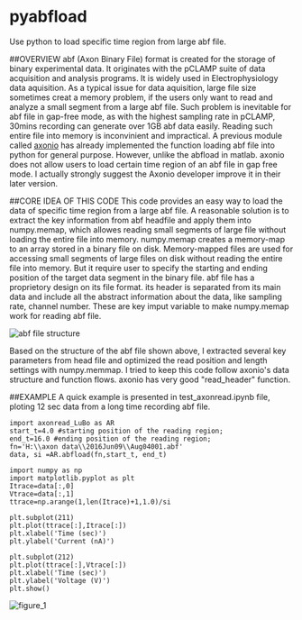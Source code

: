 # pyabfload
Use python to load specific time region from large abf file.

##OVERVIEW
abf (Axon Binary File) format is created for the storage of binary experimental data. It originates with the pCLAMP suite of data acquisition and analysis programs. It is widely used in Electrophysiology data aquisition. As a typical issue for data aquisition, large file size sometimes creat a memory problem, if the users only want to read and analyze a small segment from a large abf file. Such problem is inevitable for abf file in gap-free mode, as with the highest sampling rate in pCLAMP, 30mins recording can generate over 1GB abf data easily. Reading such entire file into memory is inconvinient and impractical. 
A previous module called [axonio](https://pythonhosted.org/neo/io.html) has already implemented the function loading abf file into python for general purpose. However, unlike the abfload in matlab. axonio does not allow users to load certain time region of an abf file in gap free mode. I actually strongly suggest the Axonio developer improve it in their later version.

##CORE IDEA OF THIS CODE
This code provides an easy way to load the data of specific time region from a large abf file. A reasonable solution is to extract the key information from abf headfile and apply them into numpy.memap, which allowes reading small segments of large file without loading the entire file into memory. 
numpy.memap creates a memory-map to an array stored in a binary file on disk. Memory-mapped files are used for accessing small segments of large files on disk without reading the entire file into memory. But it require user to specify the starting and ending position of the target data segment in the binary file.
abf file has a proprietory design on its file format. its header is separated from its main data and include all the abstract information about the data, like sampling rate, channel number. These are key imput variable to make numpy.memap work for reading abf file.

![abf file structure](https://cloud.githubusercontent.com/assets/19654472/19421453/9750eb54-93cf-11e6-8afd-473723f56554.png)

Based on the structure of the abf file shown above, I extracted several key parameters from head file and optimized the read position and length settings with numpy.memmap. I tried to keep this code follow axonio's data structure and function flows. axonio has very good "read_header" function. 


##EXAMPLE
A quick example is presented in test_axonread.ipynb file, ploting 12 sec data from a long time recording abf file.
```
import axonread_LuBo as AR
start_t=4.0 #starting position of the reading region; 
end_t=16.0 #ending position of the reading region;
fn='H:\\axon data\\2016Jun09\\Aug04001.abf'
data, si =AR.abfload(fn,start_t, end_t)

import numpy as np
import matplotlib.pyplot as plt
Itrace=data[:,0]
Vtrace=data[:,1] 
ttrace=np.arange(1,len(Itrace)+1,1.0)/si

plt.subplot(211)
plt.plot(ttrace[:],Itrace[:])
plt.xlabel('Time (sec)')
plt.ylabel('Current (nA)')

plt.subplot(212)
plt.plot(ttrace[:],Vtrace[:])
plt.xlabel('Time (sec)')
plt.ylabel('Voltage (V)')
plt.show()
```
![figure_1](https://cloud.githubusercontent.com/assets/19654472/19011742/9dc59a16-876d-11e6-9773-fa8b5f17366e.png)

